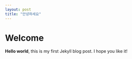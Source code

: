 ```yaml
---
layout: post
title: "안녕하세요" 
--- 
```


# Welcome
**Hello world**, this is my first Jekyll blog post.
I hope you like it!
